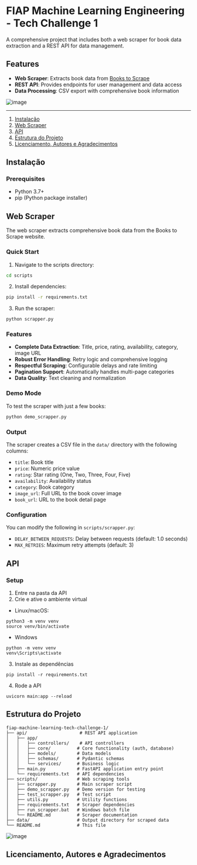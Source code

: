 # FIAP Machine Learning Engineering - Tech Challenge 1

A comprehensive project that includes both a web scraper for book data extraction and a REST API for data management.

## Features

- **Web Scraper**: Extracts book data from [Books to Scrape](https://books.toscrape.com/)
- **REST API**: Provides endpoints for user management and data access
- **Data Processing**: CSV export with comprehensive book information

![image]()

-----------------------------------

1. [Instalação](#installation)
2. [Web Scraper](#web-scraper)
3. [API](#api)
4. [Estrutura do Projeto](#structure)
5. [Licenciamento, Autores e Agradecimentos](#licensing)

## Instalação <a name="installation"></a>

### Prerequisites
- Python 3.7+
- pip (Python package installer)

## Web Scraper <a name="web-scraper"></a>

The web scraper extracts comprehensive book data from the Books to Scrape website.

### Quick Start

1. Navigate to the scripts directory:
```bash
cd scripts
```

2. Install dependencies:
```bash
pip install -r requirements.txt
```

3. Run the scraper:
```bash
python scrapper.py
```

### Features

- **Complete Data Extraction**: Title, price, rating, availability, category, image URL
- **Robust Error Handling**: Retry logic and comprehensive logging
- **Respectful Scraping**: Configurable delays and rate limiting
- **Pagination Support**: Automatically handles multi-page categories
- **Data Quality**: Text cleaning and normalization

### Demo Mode

To test the scraper with just a few books:
```bash
python demo_scrapper.py
```

### Output

The scraper creates a CSV file in the `data/` directory with the following columns:
- `title`: Book title
- `price`: Numeric price value
- `rating`: Star rating (One, Two, Three, Four, Five)
- `availability`: Availability status
- `category`: Book category
- `image_url`: Full URL to the book cover image
- `book_url`: URL to the book detail page

### Configuration

You can modify the following in `scripts/scrapper.py`:
- `DELAY_BETWEEN_REQUESTS`: Delay between requests (default: 1.0 seconds)
- `MAX_RETRIES`: Maximum retry attempts (default: 3)

## API <a name="api"></a>

### Setup

1. Entre na pasta da API
2. Crie e ative o ambiente virtual

- Linux/macOS:

```
python3 -m venv venv
source venv/bin/activate
```
- Windows

```
python -m venv venv
venv\Scripts\activate
```

3. Instale as dependências

```
pip install -r requirements.txt
```

4. Rode a API
```
uvicorn main:app --reload
```

## Estrutura do Projeto <a name="structure"></a>

```
fiap-machine-learning-tech-challenge-1/
├── api/                    # REST API application
│   ├── app/
│   │   ├── controllers/    # API controllers
│   │   ├── core/          # Core functionality (auth, database)
│   │   ├── models/        # Data models
│   │   ├── schemas/       # Pydantic schemas
│   │   └── services/      # Business logic
│   ├── main.py            # FastAPI application entry point
│   └── requirements.txt   # API dependencies
├── scripts/               # Web scraping tools
│   ├── scrapper.py        # Main scraper script
│   ├── demo_scrapper.py   # Demo version for testing
│   ├── test_scrapper.py   # Test script
│   ├── utils.py           # Utility functions
│   ├── requirements.txt   # Scraper dependencies
│   ├── run_scrapper.bat   # Windows batch file
│   └── README.md          # Scraper documentation
├── data/                  # Output directory for scraped data
└── README.md              # This file
```

![image]()

## Licenciamento, Autores e Agradecimentos<a name="licensing"></a>

